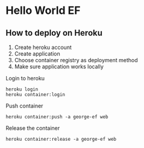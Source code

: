 # Hello World EF

## How to deploy on Heroku
1. Create heroku account
2. Create application
3. Choose container registry as deployment method
4. Make sure application works locally


Login to heroku
```
heroku login
heroku container:login
```

Push container
```
heroku container:push -a george-ef web
```

Release the container
```
heroku container:release -a george-ef web
```